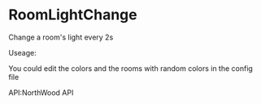 # RoomLightChange
Change a room's light every 2s

Useage:

You could edit the colors and the rooms with random colors in the config file

API:NorthWood API
